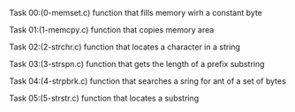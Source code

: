 Task 00:(0-memset.c)
function that fills memory wirh a constant byte

Task 01:(1-memcpy.c)
function that copies memory area

Task 02:(2-strchr.c)
function that locates a character in a string

Task 03:(3-strspn.c)
function that gets the length of a prefix substring

Task 04:(4-strpbrk.c)
function that searches a sring for ant of a set of bytes

Task 05:(5-strstr.c)
function that locates a substring
